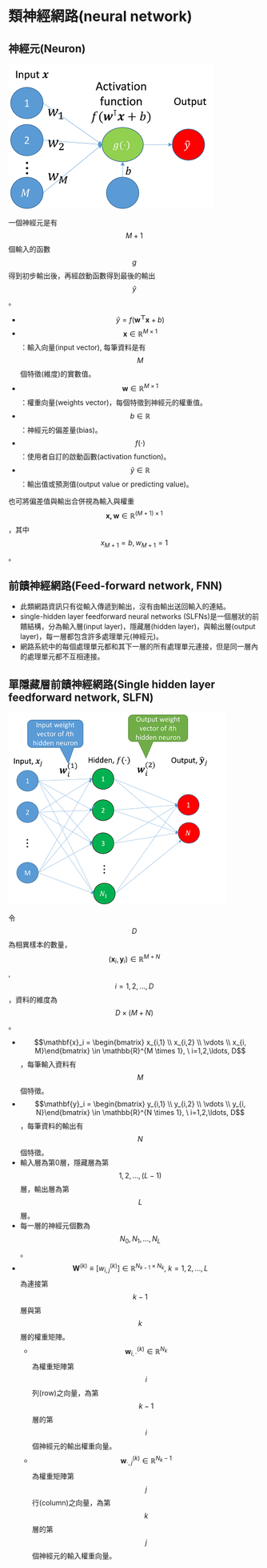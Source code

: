 # 類神經網路\(neural network\)

## 神經元\(Neuron\)

![&#x55AE;&#x4E00;&#x795E;&#x7D93;&#x5143;](../.gitbook/assets/neuron-min.png)

一個神經元是有$$M+1$$個輸入的函數$$g$$得到初步輸出後，再經啟動函數得到最後的輸出$$\hat{y}$$。

* $$\hat{y} =f(\mathbf{w^{\top} x} + b)$$
* $$\mathbf{x} \in \mathbb{R}^{M \times 1}$$：輸入向量\(input vector\), 每筆資料是有$$M$$個特徵\(維度\)的實數值。
* $$\mathbf{w} \in \mathbb{R}^{M \times 1}$$ ：權重向量\(weights vector\)，每個特徵到神經元的權重值。
* $$b \in \mathbb{R}$$：神經元的偏差量\(bias\)。
* $$f(\cdot)$$：使用者自訂的啟動函數\(activation function\)。
* $$\hat{y} \in \mathbb{R}$$：輸出值或預測值\(output value or predicting value\)。

也可將偏差值與輸出合併視為輸入與權重$$\mathbf{x, w} \in \mathbb{R}^{(M+1) \times 1}$$，其中 $$x_{M+1} = b, w_{M+1}=1$$。

## 前饋神經網路\(Feed-forward network, FNN\)

* 此類網路資訊只有從輸入傳遞到輸出，沒有由輸出送回輸入的連結。
* single-hidden layer feedforward neural networks \(SLFNs\)是一個層狀的前饋結構，分為輸入層\(input layer\)，隱藏層\(hidden layer\)，與輸出層\(output layer\)，每一層都包含許多處理單元\(神經元\)。
* 網路系統中的每個處理單元都和其下一層的所有處理單元連接，但是同一層內的處理單元都不互相連接。

## 單隱藏層前饋神經網路\(Single hidden layer feedforward network, SLFN\)

![SLFN](../.gitbook/assets/slfn-min.png)

令$$D$$為相異樣本的數量，$$(\mathbf{x}_i,\mathbf{y}_i)\in \mathbb{R}^{M+N}$$, $$i=1,2,\ldots, D$$，資料的維度為$$D\times (M+N)$$。

* $$\mathbf{x}_i = \begin{bmatrix} x_{i,1} \\ x_{i,2} \\ \vdots \\ x_{i, M}\end{bmatrix} \in \mathbb{R}^{M \times 1}, \ i=1,2,\ldots, D$$，每筆輸入資料有$$M$$個特徵。
* $$\mathbf{y}_i = \begin{bmatrix} y_{i,1} \\ y_{i,2} \\ \vdots \\ y_{i, N}\end{bmatrix} \in \mathbb{R}^{N \times 1}, \ i=1,2,\ldots, D$$，每筆資料的輸出有$$N$$個特徵。
* 輸入層為第0層，隱藏層為第$$1,2,\ldots, (L-1)$$層，輸出層為第$$L$$層。
* 每一層的神經元個數為$$N_0, N_1,\ldots, N_L$$。
* $$\mathbf{W}^{(k)} \equiv [w_{i,j}^{(k)}] \in \mathbb{R}^{N_{k-1} \times N_k}, \ k=1,2,\ldots, L$$為連接第$$k-1$$層與第$$k$$層的權重矩陣。
  * $$\mathbf{w}_{i, \cdot}^{(k)} \in \mathbb{R}^{N_k}$$為權重矩陣第$$i$$列\(row\)之向量，為第$$k-1$$層的第$$i$$個神經元的輸出權重向量。
  * $$\mathbf{w}_{\cdot,j}^{(k)} \in \mathbb{R}^{N_k-1}$$為權重矩陣第$$j$$行\(column\)之向量，為第$$k$$層的第$$j$$個神經元的輸入權重向量。









## 



## 



